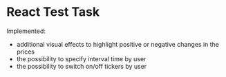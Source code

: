 
# React Test Task

Implemented:
- additional visual effects to highlight positive or negative changes in the prices
- the possibility to specify interval time by user
- the possibility to switch on/off tickers by user

